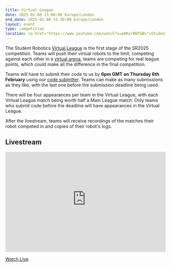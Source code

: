 ```yaml
---
title: Virtual League
date: 2025-02-08 13:00:00 Europe/London
end_date: 2025-02-08 15:30:00 Europe/London
layout: event
type: competition
location: <a href="https://www.youtube.com/watch?v=p0KxrRNTGBs">Student Robotics' YouTube Channel</a>
---
```


The Student Robotics [Virtual League](https://studentrobotics.org/docs/robots_101/programme_structure#virtual-league) is the first stage of the SR2025 competition. Teams will push their virtual robots to the limit, competing against each other in a [virtual arena](https://studentrobotics.org/docs/simulator/), teams are competing for real league points, which could make all the difference in the final competition.

Teams will have to submit their code to us by **6pm GMT on Thursday 6th February** using our [code submitter](https://studentrobotics.org/docs/tutorials/code_submitter).
Teams can make as many submissions as they like, with the last one before the submission deadline being used.

There will be four appearances per team in the Virtual League, with each Virtual League match being worth half a Main League match.
Only teams who submit code before the deadline will have appearances in the Virtual League.

After the livestream, teams will receive recordings of the matches their robot competed in and copies of their robot's logs.

## Livestream

<iframe
  title="Livestream of the Virtual League"
  width="100%"
  height="315"
  src="https://www.youtube-nocookie.com/embed/p0KxrRNTGBs"
  frameborder="0"
  allow="accelerometer; autoplay; encrypted-media; gyroscope; picture-in-picture"
  allowfullscreen
></iframe>

[Watch Live](https://www.youtube.com/watch?v=p0KxrRNTGBs)
